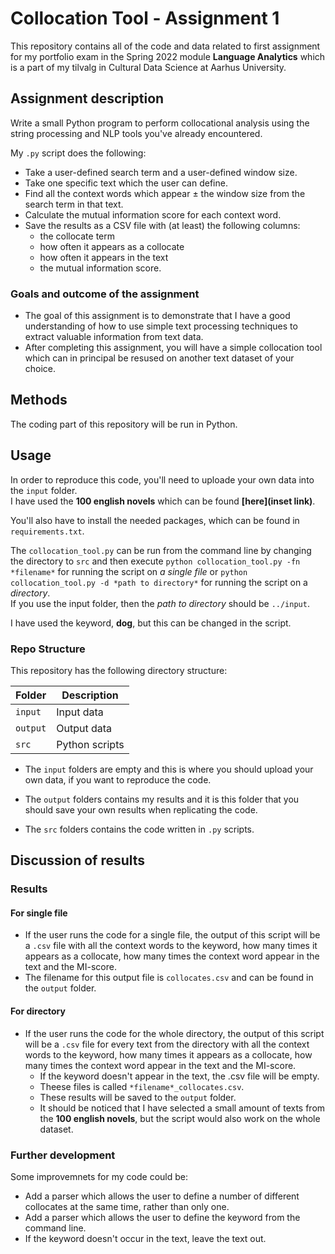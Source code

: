 # Collocation Tool - Assignment 1
This repository contains all of the code and data related to first assignment for my portfolio exam in the Spring 2022 module **Language Analytics** which is a part of my tilvalg in Cultural Data Science at Aarhus University.  


## Assignment description 
Write a small Python program to perform collocational analysis using the string processing and NLP tools you've already encountered.   

My ```.py``` script does the following:  
- Take a user-defined search term and a user-defined window size.
- Take one specific text which the user can define.
- Find all the context words which appear ± the window size from the search term in that text.
- Calculate the mutual information score for each context word.
- Save the results as a CSV file with (at least) the following columns: 
  - the collocate term
  - how often it appears as a collocate
  - how often it appears in the text
  - the mutual information score.

### Goals and outcome of the assignment
- The goal of this assignment is to demonstrate that I have a good understanding of how to use simple text processing techniques to extract valuable information from text data.
- After completing this assignment, you will have a simple collocation tool which can in principal be resused on another text dataset of your choice.

## Methods
The coding part of this repository will be run in Python. 


## Usage
In order to reproduce this code, you'll need to uploade your own data into the ```input``` folder.   
I have used the **100 english novels** which can be found **[here](inset link)**.  

You'll also have to install the needed packages, which can be found in ```requirements.txt```. 

The ```collocation_tool.py``` can be run from the command line by changing the directory to ```src``` and then execute  ```python collocation_tool.py -fn *filename*``` for running the script on *a single file* or ```python collocation_tool.py -d *path to directory*``` for running the script on a *directory*.   
If you use the input folder, then the *path to directory* should be  ```../input```.

I have used the keyword, **dog**, but this can be changed in the script. 
 
### Repo Structure  
This repository has the following directory structure:  

| **Folder** | **Description** |
| ----------- | ----------- |
| ```input``` | Input data |
| ```output``` | Output data |
| ```src``` | Python scripts |


- The ```input``` folders are empty and this is where you should upload your own data, if you want to reproduce the code.

- The ```output``` folders contains my results and it is this folder that you should save your own results when replicating the code. 

- The ```src``` folders contains the code written in ```.py``` scripts. 


## Discussion of results 
### Results
#### For single file
- If the user runs the code for a single file, the output of this script will be a ```.csv``` file with all the context words to the keyword, how many times it appears as a collocate, how many times the context word appear in the text and the MI-score. 
- The filename for this output file is ```collocates.csv``` and can be found in the ```output``` folder. 

#### For directory
- If the user runs the code for the whole directory, the output of this script will be a ```.csv``` file for every text from the directory with all the context words to the keyword, how many times it appears as a collocate, how many times the context word appear in the text and the MI-score. 
  - If the keyword doesn't appear in the text, the .csv file will be empty.
  - Theese files is called ```*filename*_collocates.csv```.
  - These results will be saved to the ```output``` folder.  
  - It should be noticed that I have selected a small amount of texts from the **100 english novels**, but the script would also work on the whole dataset. 

### Further development 
Some improvemnets for my code could be: 
- Add a parser which allows the user to define a number of different collocates at the same time, rather than only one.
- Add a parser which allows the user to define the keyword from the command line. 
- If the keyword doesn't occur in the text, leave the text out. 
